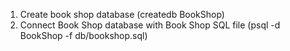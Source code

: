 1. Create book shop database (createdb BookShop)
2. Connect Book Shop database with Book Shop SQL file (psql -d BookShop -f db/bookshop.sql)
